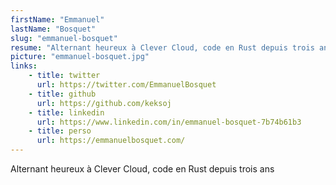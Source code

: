 ```yaml
---
firstName: "Emmanuel"
lastName: "Bosquet"
slug: "emmanuel-bosquet"
resume: "Alternant heureux à Clever Cloud, code en Rust depuis trois ans."
picture: "emmanuel-bosquet.jpg"
links:
    - title: twitter
      url: https://twitter.com/EmmanuelBosquet
    - title: github
      url: https://github.com/keksoj
    - title: linkedin
      url: https://www.linkedin.com/in/emmanuel-bosquet-7b74b61b3
    - title: perso
      url: https://emmanuelbosquet.com/
---
```


Alternant heureux à Clever Cloud, code en Rust depuis trois ans
